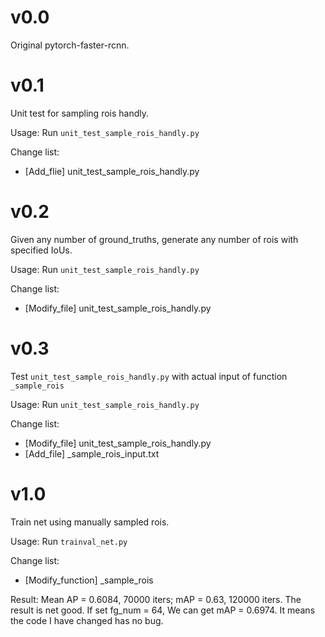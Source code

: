 # v0.0
Original pytorch-faster-rcnn.

# v0.1
Unit test for sampling rois handly.

Usage: Run `unit_test_sample_rois_handly.py`

Change list:
- [Add_flie] unit_test_sample_rois_handly.py

# v0.2
Given any number of ground_truths, generate any number of rois with specified IoUs.

Usage: Run `unit_test_sample_rois_handly.py`

Change list:
- [Modify_file] unit_test_sample_rois_handly.py

# v0.3
Test `unit_test_sample_rois_handly.py` with actual input of function `_sample_rois`

Usage: Run `unit_test_sample_rois_handly.py`

Change list:
- [Modify_file] unit_test_sample_rois_handly.py
- [Add_file] _sample_rois_input.txt

# v1.0
Train net using manually sampled rois.

Usage: Run `trainval_net.py`

Change list:
- [Modify_function] _sample_rois

Result: 
Mean AP = 0.6084, 70000 iters; mAP = 0.63, 120000 iters. The result is net good.
If set fg_num = 64, We can get mAP = 0.6974. It means the code I have changed has no bug.

